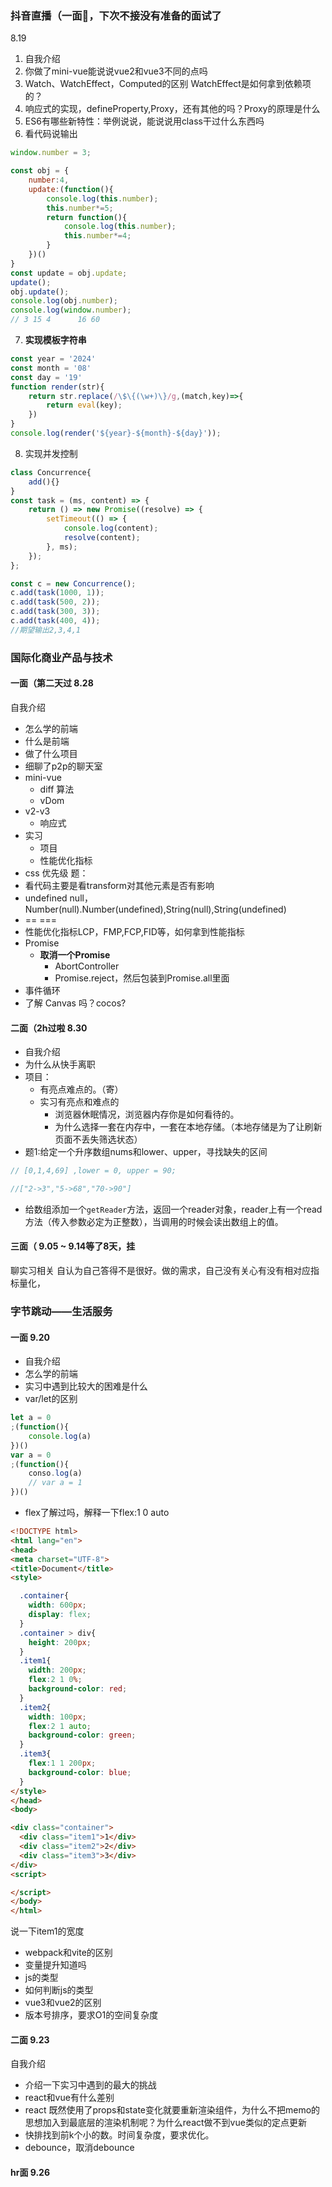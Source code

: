 ### 抖音直播（一面🐔，下次不接没有准备的面试了
8.19
1. 自我介绍
2. 你做了mini-vue能说说vue2和vue3不同的点吗
3. Watch、WatchEffect，Computed的区别
   WatchEffect是如何拿到依赖项的？
4. 响应式的实现，defineProperty,Proxy，还有其他的吗？Proxy的原理是什么
5. ES6有哪些新特性：举例说说，能说说用class干过什么东西吗
6. 看代码说输出
```js
window.number = 3;

const obj = {
    number:4,
    update:(function(){
        console.log(this.number);
        this.number*=5;
        return function(){
            console.log(this.number);
            this.number*=4;
        }
    })()
}
const update = obj.update;
update();
obj.update();
console.log(obj.number);
console.log(window.number);
// 3 15 4      16 60
```
7. **实现模板字符串**
```js
const year = '2024'
const month = '08'
const day = '19'
function render(str){
    return str.replace(/\$\{(\w+)\}/g,(match,key)=>{
        return eval(key);
    })
}
console.log(render('${year}-${month}-${day}'));
```
8. 实现并发控制
```js
class Concurrence{
	add(){}
}
const task = (ms, content) => {
    return () => new Promise((resolve) => {
        setTimeout(() => {
            console.log(content);
            resolve(content);
        }, ms);
    });
};

const c = new Concurrence();
c.add(task(1000, 1));
c.add(task(500, 2));
c.add(task(300, 3));
c.add(task(400, 4));
//期望输出2,3,4,1
```


### 国际化商业产品与技术
#### 一面（第二天过 8.28

自我介绍
- 怎么学的前端
- 什么是前端
- 做了什么项目
- 细聊了p2p的聊天室
- mini-vue 
    - diff 算法
    - vDom
- v2-v3
    - 响应式
- 实习
    - 项目
    - 性能优化指标
- css 优先级
题：
- 看代码主要是看transform对其他元素是否有影响
- undefined null，Number(null).Number(undefined),String(null),String(undefined)
- == === 
- 性能优化指标LCP，FMP,FCP,FID等，如何拿到性能指标
- Promise
    - **取消一个Promise**
	    - AbortController
	    - Promise.reject，然后包装到Promise.all里面
- 事件循环 
- 了解 Canvas 吗？cocos?
#### 二面（2h过啦 8.30
- 自我介绍
- 为什么从快手离职
- 项目：
	- 有亮点难点的。（寄）
	- 实习有亮点和难点的
		- 浏览器休眠情况，浏览器内存你是如何看待的。
		- 为什么选择一套在内存中，一套在本地存储。（本地存储是为了让刷新页面不丢失筛选状态）
- 题1:给定一个升序数组nums和lower、upper，寻找缺失的区间
```js
// [0,1,4,69] ,lower = 0, upper = 90;

//["2->3","5->68","70->90"]
```
- 给数组添加一个`getReader`方法，返回一个reader对象，reader上有一个read方法（传入参数必定为正整数），当调用的时候会读出数组上的值。

#### 三面（ 9.05 ~ 9.14等了8天，挂
聊实习相关
自认为自己答得不是很好。做的需求，自己没有关心有没有相对应指标量化，

### 字节跳动——生活服务 
#### 一面 9.20 
- 自我介绍
- 怎么学的前端
- 实习中遇到比较大的困难是什么
- var/let的区别
```js
let a = 0
;(function(){
    console.log(a)
})()
var a = 0
;(function(){
	conso.log(a)
	// var a = 1
})()
```
- flex了解过吗，解释一下flex:1 0 auto
```html
<!DOCTYPE html>
<html lang="en">
<head>
<meta charset="UTF-8">
<title>Document</title>
<style>

  .container{
    width: 600px;
    display: flex;
  }
  .container > div{
    height: 200px;
  }
  .item1{
    width: 200px;
    flex:2 1 0%;
    background-color: red;
  }
  .item2{
    width: 100px;
    flex:2 1 auto;
    background-color: green;
  }
  .item3{
    flex:1 1 200px;
    background-color: blue;
  }
</style>
</head>
<body>

<div class="container">
  <div class="item1">1</div>
  <div class="item2">2</div>
  <div class="item3">3</div>
</div>
<script>

</script>
</body>
</html>
```
说一下item1的宽度
- webpack和vite的区别
- 变量提升知道吗
- js的类型
- 如何判断js的类型
- vue3和vue2的区别
- 版本号排序，要求O1的空间复杂度

#### 二面 9.23
自我介绍
- 介绍一下实习中遇到的最大的挑战
- react和vue有什么差别
- react 既然使用了props和state变化就要重新渲染组件，为什么不把memo的思想加入到最底层的渲染机制呢？为什么react做不到vue类似的定点更新
- 快排找到前k个小的数。时间复杂度，要求优化。
-  debounce，取消debounce

#### hr面 9.26